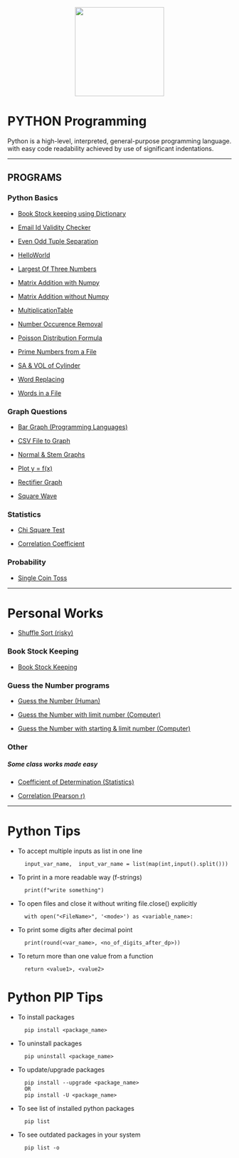[<p align="center">
<img src="https://img.icons8.com/color/480/000000/python--v1.png" height='200'></p>](https://www.google.com/search?q=python&rlz=1C1CHBF_enIN998IN998&oq=python&aqs=chrome..69i57j69i59l2j69i60j69i65j69i60l2j69i65.3593j0j4&sourceid=chrome&ie=UTF-8)

# PYTHON Programming
Python is a high-level, interpreted, general-purpose programming language. with easy code readability achieved by use of significant indentations.

---

## PROGRAMS

### Python Basics

* [Book Stock keeping using Dictionary](https://github.com/004Ajay/Python/blob/main/DictBookStock.py)

* [Email Id Validity Checker](https://github.com/004Ajay/Python/blob/main/ValidityEmailId.py) 

* [Even Odd Tuple Separation](https://github.com/004Ajay/Python/blob/main/EvenOddTuplePrint.py) 

* [HelloWorld](https://github.com/004Ajay/Python/blob/main/HelloWorld.py) 

* [Largest Of Three Numbers](https://github.com/004Ajay/Python/blob/main/LargestOfThreeNumbers.py) 

* [Matrix Addition with Numpy](https://github.com/004Ajay/Python/blob/main/MatrixAdditionWithNumpy.py)

* [Matrix Addition without Numpy](https://github.com/004Ajay/Python/blob/main/MatrixAdditionWithoutNumpy.py)

* [MultiplicationTable](https://github.com/004Ajay/Python/blob/main/MultiplicationTable.py)

* [Number Occurence Removal](https://github.com/004Ajay/Python/blob/main/NumOccurenceRemoval.py) 

* [Poisson Distribution Formula](https://github.com/004Ajay/Python/blob/main/PoissonDistribution.py)

* [Prime Numbers from a File](https://github.com/004Ajay/Python/blob/main/PrimeNumFromFile.py)

* [SA & VOL of Cylinder](https://github.com/004Ajay/Python/blob/main/CylinderSA&VOL.py)

* [Word Replacing](https://github.com/004Ajay/Python/blob/main/WordReplacing.py) 

* [Words in a File](https://github.com/004Ajay/Python/blob/main/WordsInFile.py)


### Graph Questions

* [Bar Graph (Programming Languages)](https://github.com/004Ajay/Python/blob/main/ProgrammingGraph.py) 

* [CSV File to Graph](https://github.com/004Ajay/Python/blob/main/csvFileToGraph.py)

* [Normal & Stem Graphs](https://github.com/004Ajay/Python/blob/main/NormalStemGraphs.py)

* [Plot y =  f(x)](https://github.com/004Ajay/Python/blob/main/PlotyFx.py) 

* [Rectifier Graph](https://github.com/004Ajay/Python/blob/main/RectifierGraph.py)

* [Square Wave](https://github.com/004Ajay/Python/blob/main/squareWave.py)

### Statistics

* [Chi Square Test](https://github.com/004Ajay/Python/blob/main/ChiSquare.py)

* [Correlation Coefficient](https://github.com/004Ajay/Python/blob/main/CorrelationCoefficient.py)

### Probability

* [Single Coin Toss](https://github.com/004Ajay/Python/blob/main/coinToss.py)

---

# Personal Works

* [Shuffle Sort (risky)](https://github.com/004Ajay/Python/blob/main/Personal/ShuffleSort.py)

### Book Stock Keeping

* [Book Stock Keeping](https://github.com/004Ajay/Python/blob/main/Personal/BookStockDict.py)

### Guess the Number programs

* [Guess the Number (Human)](https://github.com/004Ajay/Python/blob/main/Personal/GuessHuman.py)

* [Guess the Number with limit number (Computer)](https://github.com/004Ajay/Python/blob/main/Personal/GuessComputer.py)

* [Guess the Number with starting & limit number (Computer)](https://github.com/004Ajay/Python/blob/main/Personal/GuessComputer2.py)

### Other
##### Some class works made easy

* [Coefficient of Determination (Statistics)](https://github.com/004Ajay/Python/blob/main/Personal/CoeffOfDet.py)

* [Correlation (Pearson r)](https://github.com/004Ajay/Python/blob/main/Personal/CorrelationR.py)

---

# Python Tips

* To accept multiple inputs as list in one line

        input_var_name,  input_var_name = list(map(int,input().split()))

* To print in a more readable way (f-strings)

        print(f"write something")

* To open files and close it without writing file.close() explicitly

        with open("<FileName>", '<mode>') as <variable_name>:

* To print some digits after decimal point

        print(round(<var_name>, <no_of_digits_after_dp>))

* To return more than one value from a function

        return <value1>, <value2>

# Python PIP Tips

* To install packages

        pip install <package_name>

* To uninstall packages

        pip uninstall <package_name>

* To update/upgrade packages

        pip install --upgrade <package_name> 
        OR
        pip install -U <package_name>

* To see list of installed python packages

        pip list

* To see outdated packages in your system

        pip list -o